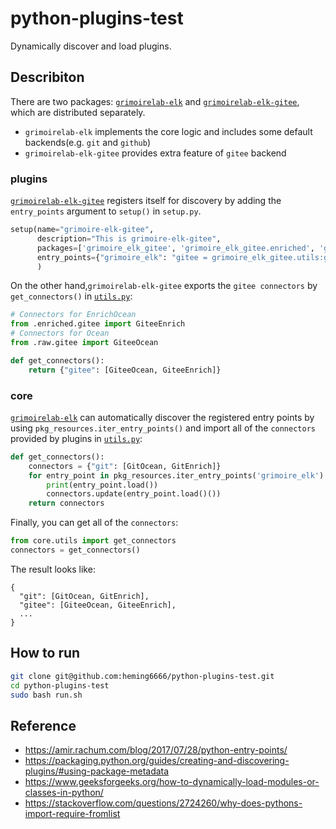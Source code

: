 # python-plugins-test

Dynamically discover and load plugins.

## Describiton

There are two packages: [`grimoirelab-elk`](./grimoirelab-elk) and [`grimoirelab-elk-gitee`](./grimoirelab-elk-gitee), which are distributed separately.

-   `grimoirelab-elk` implements the core logic and includes some default backends(e.g. `git` and `github`)
-   `grimoirelab-elk-gitee` provides extra feature of `gitee` backend

### plugins

[`grimoirelab-elk-gitee`](./grimoirelab-elk-gitee/setup.py) registers itself for discovery by adding the `entry_points` argument to `setup()` in `setup.py`.

```python
setup(name="grimoire-elk-gitee",
      description="This is grimoire-elk-gitee",
      packages=['grimoire_elk_gitee', 'grimoire_elk_gitee.enriched', 'grimoire_elk_gitee.raw'],
      entry_points={"grimoire_elk": "gitee = grimoire_elk_gitee.utils:get_connectors"},
      )
```

On the other hand,`grimoirelab-elk-gitee` exports the `gitee connectors` by `get_connectors()` in [`utils.py`](./grimoirelab-elk-gitee/grimoirelab_elk_gitee/utils.py):

```python
# Connectors for EnrichOcean
from .enriched.gitee import GiteeEnrich
# Connectors for Ocean
from .raw.gitee import GiteeOcean

def get_connectors():
    return {"gitee": [GiteeOcean, GiteeEnrich]}
```

### core

[`grimoirelab-elk`](./grimoirelab-elk/grimoirelab_elk/utils) can automatically discover the registered entry points by using `pkg_resources.iter_entry_points()` and import all of the `connectors` provided by plugins in [`utils.py`](./core/core/utils.py):

```python
def get_connectors():
    connectors = {"git": [GitOcean, GitEnrich]}
    for entry_point in pkg_resources.iter_entry_points('grimoire_elk'):
        print(entry_point.load())
        connectors.update(entry_point.load()())
    return connectors
```

Finally, you can get all of the `connectors`:

```python
from core.utils import get_connectors
connectors = get_connectors()
```

The result looks like:

    {
      "git": [GitOcean, GitEnrich],
      "gitee": [GiteeOcean, GiteeEnrich],
      ...
    }

## How to run

```bash
git clone git@github.com:heming6666/python-plugins-test.git
cd python-plugins-test
sudo bash run.sh
```


## Reference
-   <https://amir.rachum.com/blog/2017/07/28/python-entry-points/>
-   <https://packaging.python.org/guides/creating-and-discovering-plugins/#using-package-metadata>
-   <https://www.geeksforgeeks.org/how-to-dynamically-load-modules-or-classes-in-python/>
-   <https://stackoverflow.com/questions/2724260/why-does-pythons-import-require-fromlist>
